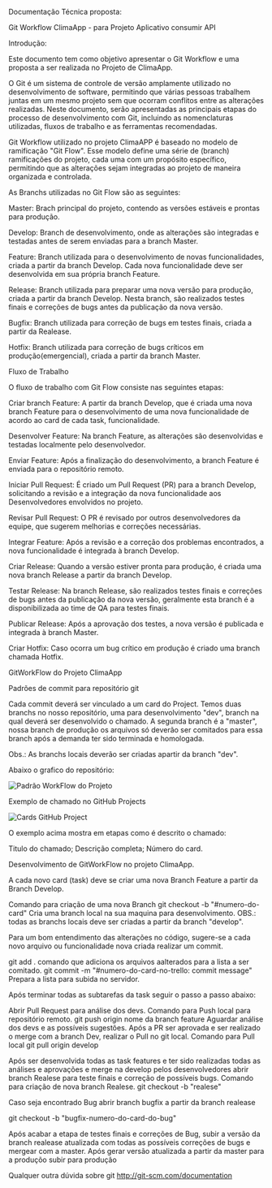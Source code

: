 

Documentação Técnica proposta: 

Git Workflow ClimaApp - para Projeto Aplicativo consumir API 

Introdução: 

Este documento tem como objetivo apresentar o Git Workflow e uma proposta a ser realizada no Projeto de ClimaApp. 

O Git é um sistema de controle de versão amplamente utilizado no desenvolvimento de software, permitindo que várias pessoas trabalhem juntas em um mesmo projeto sem que ocorram conflitos entre as alterações realizadas. Neste documento, serão apresentadas as principais etapas do processo de desenvolvimento com Git, incluindo as nomenclaturas utilizadas, fluxos de trabalho e as ferramentas recomendadas.

Git Workflow utilizado no projeto ClimaAPP é baseado no modelo de ramificação "Git Flow". Esse modelo define uma série de (branch) ramificações do projeto, cada uma com um propósito específico, permitindo que as alterações sejam integradas ao projeto de maneira organizada e controlada.

As Branchs utilizadas no Git Flow são as seguintes:

Master: Brach principal do projeto, contendo as versões estáveis e prontas para produção. 

Develop: Branch de desenvolvimento, onde as alterações são integradas e testadas antes de serem enviadas para a branch Master. 

Feature: Branch utilizada para o desenvolvimento de novas funcionalidades, criada a partir da branch Develop. Cada nova funcionalidade deve ser desenvolvida em sua própria branch Feature. 

Release: Branch utilizada para preparar uma nova versão para produção, criada a partir da branch Develop. Nesta branch, são realizados testes finais e correções de bugs antes da publicação da nova versão. 

Bugfix: Branch utilizada para correção de bugs em testes finais, criada a partir da Realease. 

Hotfix: Branch utilizada para correção de bugs críticos em produção(emergencial), criada a partir da branch Master. 

Fluxo de Trabalho 

O fluxo de trabalho com Git Flow consiste nas seguintes etapas:

Criar branch Feature: A partir da branch Develop, que é criada uma nova branch Feature para o desenvolvimento de uma nova funcionalidade de acordo ao card de cada task, funcionalidade. 

Desenvolver Feature: Na branch Feature, as alterações são desenvolvidas e testadas localmente pelo desenvolvedor. 

Enviar Feature: Após a finalização do desenvolvimento, a branch Feature é enviada para o repositório remoto. 

Iniciar Pull Request: É criado um Pull Request (PR) para a branch Develop, solicitando a revisão e a integração da nova funcionalidade aos Desenvolvedores envolvidos no projeto. 

Revisar Pull Request: O PR é revisado por outros desenvolvedores da equipe, que sugerem melhorias e correções necessárias. 

Integrar Feature: Após a revisão e a correção dos problemas encontrados, a nova funcionalidade é integrada à branch Develop. 

Criar Release: Quando a versão estiver pronta para produção, é criada uma nova branch Release a partir da branch Develop. 

Testar Release: Na branch Release, são realizados testes finais e correções de bugs antes da publicação da nova versão, geralmente esta branch é a disponibilizada ao time de QA para testes finais. 

Publicar Release: Após a aprovação dos testes, a nova versão é publicada e integrada à branch Master. 

Criar Hotfix: Caso ocorra um bug crítico em produção é criado uma branch chamada Hotfix.


GitWorkFlow do Projeto ClimaApp

Padrões de commit para repositório git

Cada commit deverá ser vinculado a um card do Project. Temos duas branchs no nosso repositório, uma para desenvolvimento "dev", branch na qual deverá ser desenvolvido o chamado. 
A segunda branch é a "master", nossa branch de produção os arquivos só deverão ser comitados para essa branch após a demanda ter sido terminada e homologada. 

Obs.: As branchs locais deverão ser criadas apartir da branch "dev".

Abaixo o grafico do repositório:

![Padrão WorkFlow do Projeto](https://codigomaromba.files.wordpress.com/2019/01/gitflow-1.png)

Exemplo de chamado no GitHub Projects

![Cards GitHub Project](https://docs.github.com/assets/cb-110288/images/help/projects/project-board-basic-kanban-template.png)

O exemplo acima mostra em etapas como é descrito o chamado:

Titulo do chamado;
Descrição completa;
Número do card.

Desenvolvimento de GitWorkFlow no projeto ClimaApp. 

A cada novo card (task) deve se criar uma nova Branch Feature a partir da Branch Develop. 

Comando para criação de uma nova Branch 
git checkout -b "#numero-do-card" Cria uma branch local na sua maquina para desenvolvimento. OBS.: todas as branchs locais deve ser criadas a partir da branch "develop".

Para um bom entendimento das alterações no código, sugere-se a cada novo arquivo ou funcionalidade nova criada realizar um commit.

git add . comando que adiciona os arquivos aalterados para a lista a ser comitado.
git commit -m "#numero-do-card-no-trello: commit message" Prepara a lista para subida no servidor.

Após terminar todas as subtarefas da task seguir o passo a passo abaixo:

Abrir Pull Request para análise dos devs. 
Comando para Push local para repositório remoto. 
git push origin nome da branch feature
Aguardar análise dos devs e as possíveis sugestões.
Após a PR ser aprovada e ser realizado o merge com a branch Dev, realizar o Pull no git local. 
Comando para Pull local
git pull origin develop

Após ser desenvolvida todas as task features e ter sido realizadas todas as análises e aprovações e merge na develop pelos desenvolvedores abrir branch Realese para teste finais e correção de possíveis bugs. 
Comando para criação de nova branch Realese. 
git checkout -b "realese"

Caso seja encontrado Bug abrir branch bugfix a partir da branch realease

git checkout -b "bugfix-numero-do-card-do-bug"

Após acabar a etapa de testes finais e correções de Bug, subir a versão da branch realease atualizada com todas as possíveis correções de bugs e mergear com a master. 
Após gerar versão atualizada a partir da master para a produçõo subir para produção 


Qualquer outra dúvida sobre git http://git-scm.com/documentation





